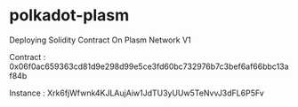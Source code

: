 # polkadot-plasm
Deploying Solidity Contract On Plasm Network V1

Contract : 0x06f0ac659363cd81d9e298d99e5ce3fd60bc732976b7c3bef6af66bbc13af84b

Instance : Xrk6fjWfwnk4KJLAujAiw1JdTU3yUUw5TeNvvJ3dFL6P5Fv
